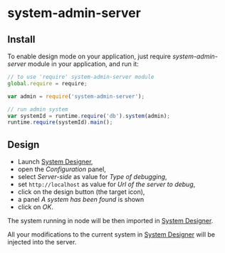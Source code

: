 # system-admin-server

## Install

To enable design mode on your application, just require *system-admin-server* module in your application, and run it:

```js
// to use 'require' system-admin-server module
global.require = require;

var admin = require('system-admin-server');

// run admin system
var systemId = runtime.require('db').system(admin);
runtime.require(systemId).main();
```

## Design

* Launch [System Designer](https://system-designer.github.io),
* open the *Configuration* panel,
* select *Server-side* as value for *Type of debugging*,
* set `http://localhost` as value for *Url of the server to debug*,
* click on the design button (the target icon),
* a panel *A system has been found* is shown
* click on *OK*.

The system running in node will be then imported in [System Designer](https://system-designer.github.io).

All your modifications to the current system in [System Designer](https://system-designer.github.io) will be injected into the server. 
